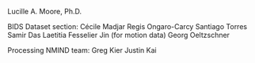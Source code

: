 Lucille A. Moore, Ph.D.

BIDS Dataset section:
Cécile Madjar
Regis Ongaro-Carcy
Santiago Torres
Samir Das
Laetitia Fesselier
Jin (for motion data)
Georg Oeltzschner

Processing
NMIND team:
Greg Kier
Justin Kai
